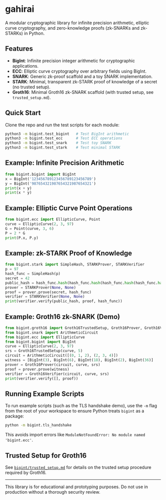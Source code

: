 # gahirai

A modular cryptographic library for infinite precision arithmetic, elliptic curve cryptography, and zero-knowledge proofs (zk-SNARKs and zk-STARKs) in Python.

## Features
- **BigInt**: Infinite precision integer arithmetic for cryptographic applications.
- **ECC**: Elliptic curve cryptography over arbitrary fields using BigInt.
- **SNARK**: Generic zk-proof scaffold and a toy SNARK implementation.
- **STARK**: Minimal, transparent zk-STARK proof of knowledge of a secret (no trusted setup).
- **Groth16**: Minimal Groth16 zk-SNARK scaffold (with trusted setup, see `trusted_setup.md`).

## Quick Start
Clone the repo and run the test scripts for each module:

```bash
python3 -m bigint.test_bigint   # Test BigInt arithmetic
python3 -m bigint.test_ecc      # Test ECC operations
python3 -m bigint.test_snark    # Test toy SNARK
python3 -m bigint.test_stark    # Test minimal STARK
```

## Example: Infinite Precision Arithmetic
```python
from bigint.bigint import BigInt
x = BigInt('123456789123456789123456789')
y = BigInt('987654321987654321987654321')
print(x + y)
print(x * y)
```

## Example: Elliptic Curve Point Operations
```python
from bigint.ecc import EllipticCurve, Point
curve = EllipticCurve(2, 3, 97)
G = Point(curve, 3, 6)
P = 2 * G
print(P.x, P.y)
```

## Example: zk-STARK Proof of Knowledge
```python
from bigint.stark import SimpleHash, STARKProver, STARKVerifier
p = 97
hash_func = SimpleHash(p)
secret = 42
public_hash = hash_func.hash(hash_func.hash(hash_func.hash(hash_func.hash(hash_func.hash(secret)))))
prover = STARKProver(None, None)
proof = prover.prove(secret, hash_func)
verifier = STARKVerifier(None, None)
print(verifier.verify(public_hash, proof, hash_func))
```

## Example: Groth16 zk-SNARK (Demo)
```python
from bigint.groth16 import Groth16TrustedSetup, Groth16Prover, Groth16Verifier
from bigint.snark import ArithmeticCircuit
from bigint.ecc import EllipticCurve
from bigint.bigint import BigInt
curve = EllipticCurve(2, 3, 97)
srs = Groth16TrustedSetup(curve, 5)
circuit = ArithmeticCircuit([(0, 1, 2), (2, 3, 4)])
witness = [BigInt(3), BigInt(6), BigInt(18), BigInt(2), BigInt(36)]
prover = Groth16Prover(circuit, curve, srs)
proof = prover.prove(witness)
verifier = Groth16Verifier(circuit, curve, srs)
print(verifier.verify([], proof))
```

## Running Example Scripts

To run example scripts (such as the TLS handshake demo), use the `-m` flag from the root of your workspace to ensure Python treats `bigint` as a package:

```bash
python -m bigint.tls_handshake
```

This avoids import errors like `ModuleNotFoundError: No module named 'bigint.ecc'`.

## Trusted Setup for Groth16
See [`bigint/trusted_setup.md`](bigint/trusted_setup.md) for details on the trusted setup procedure required by Groth16.

---
This library is for educational and prototyping purposes. Do not use in production without a thorough security review.
